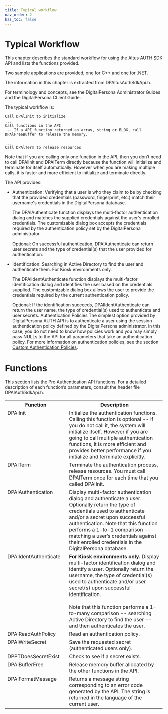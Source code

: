 ```yaml
---
title: Typical workflow
nav_order: 2
has_toc: false
---
```

# Typical Workflow

This chapter describes the standard workflow for using the Altus AUTH SDK API and lists the functions provided.  

Two sample applications are provided, one for C++ and one for .NET.  

The information in this chapter is extracted from DPAltusAuthSdkApi.h.  

For terminology and concepts, see the DigitalPersona Administrator Guides and the DigitalPersona CLient Guide.  

The typical workflow is:  

```  
Call DPAlInit to initialize
...
Call functions in the API
... If a API function returned an array, string or BLOG, call DPAlFreeBuffer to release the memory.  

...  
Call DPAlTerm to release resources  
```  
Note that if you are calling only one function in the API, then you don’t need to call DPAlInit and DPAlTerm directly because the function will initialize and terminate for itself automatically. However when you are making multiple calls, it is faster and more efficient to initialize and terminate directly.  

The API provides:  

- Authentication: Verifying that a user is who they claim to be by checking that the provided credentials (password, fingerprint, etc.) match their username's credentials in the DigitalPersona database.  

  The DPAlAuthenticate function displays the multi-factor authentication dialog and matches the supplied credentials against the user's enrolled credentials. The customizable dialog box accepts the credentials required by the authentication policy set by the DigitalPersona administrator.  

  Optional: On successful authentication, DPAlAuthenticate can return user secrets and the type of credential(s) that the user provided for authentication.
- Identification: Searching in Active Directory to find the user and authenticate them. For Kiosk environments only.  

  The DPAlIdentAuthenticate function displays the multi-factor identification dialog and identifies the user based on the credentials supplied. The customizable dialog box allows the user to provide the credentials required by the current authentication policy.  

  Optional: If the identification succeeds, DPAlIdentAuthenticate can return the user name, the type of credential(s) used to authenticate and user secrets.
Authentication Policies
The simplest option provided by DigitalPersona AUTH API is to authenticate a user using the session authentication policy defined by the DigitalPersona administrator. In this case, you do not need to know how policies work and you may simply pass NULLs to the API for all parameters that take an authentication policy.
For more information on authentication policies, see the section [Custom Authentication Policies]().  

# Functions
This section lists the Pro Authentication API functions. For a detailed description of each function’s parameters, consult the header file DPAlAuthSdkApi.h.


<table style="width:100%;margin-left:auto;margin-right:auto;">
  <tr>
    <th style="width:181px">Function</th>
    <th>Description</th>
  </tr>
  <tr>
    <td valign="top" >DPAlInit</td>
    <td>Initialize the authentication functions.
  Calling this function is optional -- if you do not call it, the system will initialize itself. However if you are going to call multiple authentication functions, it is more efficient and provides better performance if you initialize and terminate explicitly.</td>
  </tr>
  <tr>
    <td  valign="top">DPAlTerm</td>
    <td>Terminate the authentication process, release resources.
    You must call DPAlTerm once for each time that you called DPAlInit.
</td>
<tr>
  <td  valign="top">DPAlAuthentication</td>
  <td>Display multi-factor authentication dialog and authenticate a user. Optionally return the type of credentials used to authenticate and/or a secret upon successful authentication.
  Note that this function performs a 1-to-1 comparison -- matching a user’s credentials against their enrolled credentials in the DigitalPersona database.
</td>
<tr>
  <td  valign="top">DPAlIdentAuthenticate</td>
  <td><b>For Kiosk environments only.</b> Display multi-factor identification dialog and identify a user. Optionally return the username, the type of credential(s) used to authenticate and/or user secret(s) upon successful identification.</br></br>
  Note that this function performs a 1-to-many comparison -- searching Active Directory to find the user -- and then authenticates the user.
</td>
<tr>
  <td  valign="top">DPAlReadAuthPolicy</td>
  <td>	Read an authentication policy.
</td>
<tr>
  <td  valign="top">DPAlWriteSecret</td>
  <td>	Save the requested secret (authenticated users only).
</td>
<tr>
  <td  valign="top">DPPTDoesSecretExist</td>
  <td>Check to see if a secret exists.
</td>
<tr>
  <td  valign="top">DPAlBufferFree</td>
  <td>Release memory buffer allocated by the other functions in the API.
</td><tr>
  <td  valign="top">DPAlFormatMessage</td>
  <td>Returns a message string corresponding to an error code generated by the API. The string is returned in the language of the current user.
</td>
  </tr>
</table>  
